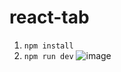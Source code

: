 # react-tab

1. `npm install`
2. `npm run dev`
![image](https://github.com/user-attachments/assets/0978bc2f-4e91-4229-835d-355a99013860)
